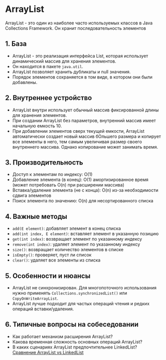# ArrayList

ArrayList - это один из наиболее часто используемых классов в Java Collections Framework. Он хранит последовательность элементов

## 1. База

- ArrayList - это реализация интерфейса List, которая использует динамический массив для хранения элементов.
- Он находится в пакете `java.util`.
- ArrayList позволяет хранить дубликаты и null значения.
- Порядок элементов сохраняется в том виде, в котором они были добавлены.

## 2. Внутреннее устройство

- ArrayList внутри использует обычный массив фиксированной длины для хранения элементов.
- При создании ArrayList без параметров, внутренний массив имеет начальную емкость 10.
- При добавлении элементов сверх текущей емкости, ArrayList автоматически создает новый массив бОльшего размера и копирует все элементы в него, тем самым увеличивая размер своего внутреннего массива. Однако копирование может занимать время.

## 3. Производительность

- Доступ к элементам по индексу: O(1)
- Добавление элемента (в конец): O(1) амортизированное время (может потребовать O(n) при расширении массива)
- Вставка/удаление элемента (не с конца): O(n) из-за необходимости сдвига элементов
- Поиск элемента по значению: O(n) для несортированного списка

## 4. Важные методы

- `add(E element)`: добавляет элемент в конец списка
- `add(int index, E element)`: вставляет элемент в указанную позицию
- `get(int index)`: возвращает элемент по указанному индексу
- `remove(int index)`: удаляет элемент по указанному индексу
- `size()`: возвращает количество элементов в списке
- `isEmpty()`: проверяет, пуст ли список
- `clear()`: удаляет все элементы из списка

## 5. Особенности и нюансы

- ArrayList не синхронизирован. Для многопоточного использования нужно применять `Collections.synchronizedList()` или `CopyOnWriteArrayList`.
- ArrayList лучше подходит для частых операций чтения и редких операций вставки/удаления.

## 6. Типичные вопросы на собеседовании

- Как работает механизм расширения ArrayList?
- Какова временная сложность основных операций ArrayList?
- В каких сценариях ArrayList предпочтительнее LinkedList? [Сравнение ArrayList vs LinkedList](./ArrayList%20vs%20LinkedList.md)